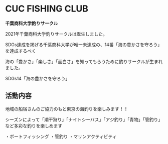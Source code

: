 
# CUC FISHING CLUB 
**千葉商科大学釣りサークル**

2021年千葉商科大学釣りサークルは誕生しました。

SDGs達成を掲げる千葉商科大学が唯一未達成の、14番「海の豊かさを守ろう」を達成するべく

海の「豊かさ」「楽しさ」「面白さ」を知ってもらうために釣りサークルが生まれました。

SDGs14「海の豊かさを守ろう」

## 活動内容

地域の船宿さんのご協力のもと東京の海釣りを楽しみます！！

シーズンによって「潮干狩り」「ナイトシーバス」「アジ釣り」「青物」「管釣り」など多彩な釣りを楽しめます

・ボートフィッシング
・管釣り
・マリンアクティビティ
